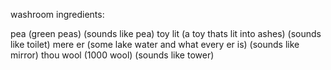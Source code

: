 washroom ingredients:


pea                  (green peas)                                        (sounds like pea)
toy lit              (a toy thats lit into ashes)                        (sounds like toilet)
mere er              (some lake water and what every er is)              (sounds like mirror)
thou wool            (1000 wool)                                         (sounds like tower)
